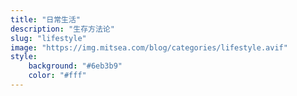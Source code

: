 ```yaml
---
title: "日常生活"
description: "生存方法论"
slug: "lifestyle"
image: "https://img.mitsea.com/blog/categories/lifestyle.avif"
style:
    background: "#6eb3b9"
    color: "#fff"
---
```

